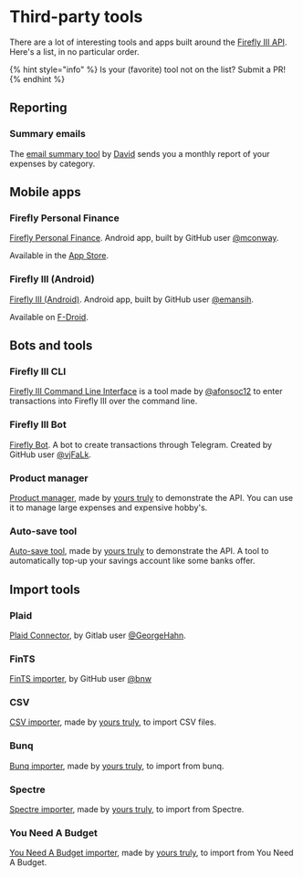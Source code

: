 # Third-party tools

There are a lot of interesting tools and apps built around the [Firefly III API](../api/api.md). Here's a list, in no particular order.

{% hint style="info" %}
Is your (favorite) tool not on the list? Submit a PR!
{% endhint %}

## Reporting

### Summary emails

The [email summary tool](https://github.com/davidschlachter/firefly-iii-email-summary) by [David](https://github.com/davidschlachter) sends you a monthly report of your expenses by category.

## Mobile apps

### Firefly Personal Finance

[Firefly Personal Finance](https://github.com/mconway/firefly-app/). Android app, built by GitHub user [@mconway](https://github.com/mconway).

Available in the [App Store](https://play.google.com/store/apps/details?id=com.zerobyte.firefly).

### Firefly III (Android)

[Firefly III (Android)](https://github.com/emansih/FireflyMobile). Android app, built by GitHub user [@emansih](https://github.com/emansih).

Available on [F-Droid](https://f-droid.org/packages/xyz.hisname.fireflyiii/).

## Bots and tools

### Firefly III CLI

[Firefly III Command Line Interface](https://github.com/afonsoc12/firefly-cli) is a tool made by [@afonsoc12](https://github.com/afonsoc12) to enter transactions into Firefly III over the command line.

### Firefly III Bot

[Firefly Bot](https://github.com/vjFaLk/firefly-bot). A bot to create transactions through Telegram. Created by GitHub user [@vjFaLk](https://github.com/vjFaLk).

### Product manager

[Product manager](https://github.com/JC5/product-manager), made by [yours truly](https://github.com/JC5) to demonstrate the API. You can use it to manage large expenses and expensive hobby's.

### Auto-save tool

[Auto-save tool](https://github.com/JC5/autosave), made by [yours truly](https://github.com/JC5) to demonstrate the API. A tool to automatically top-up your savings account like some banks offer.

## Import tools

### Plaid

[Plaid Connector](https://gitlab.com/GeorgeHahn/firefly-plaid-connector), by Gitlab user [@GeorgeHahn](https://gitlab.com/GeorgeHahn).

### FinTS

[FinTS importer](https://github.com/bnw/firefly-iii-fints-importer), by GitHub user [@bnw](https://github.com/bnw)

### CSV

[CSV importer](https://github.com/firefly-iii/csv-importer/), made by [yours truly](https://github.com/JC5), to import CSV files.

### Bunq

[Bunq importer](https://github.com/firefly-iii/bunq-importer/), made by [yours truly](https://github.com/JC5), to import from bunq.

### Spectre

[Spectre importer](https://github.com/firefly-iii/spectre-importer/), made by [yours truly](https://github.com/JC5), to import from Spectre.

### You Need A Budget

[You Need A Budget importer](https://github.com/firefly-iii/ynab-importer/), made by [yours truly](https://github.com/JC5), to import from You Need A Budget.

